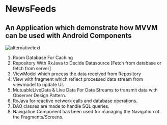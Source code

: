 # NewsFeeds

## An Application which demonstrate how MVVM can be used with Android Components
![alternativetext](/images/mvvm_room.jpg)

1. Room Database For Caching
2. Repository With RxJava to Decide Datasource [Fetch from database or fetch from server]
3. ViewModel which process the data received from Repository
4. View with fragment which reflect processed data stream from viewmodel to update UI.
5. MutuableLiveData & Live Data For Data Streams to transmit data with Observer Design Pattern.
6. RxJava for reactive network calls and database operations.
7. DAO classes are made to handle SQL queries.
8. Navigation Component has been used for managing the Navigation of the Fragments/Screens.